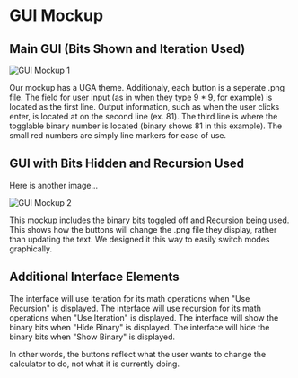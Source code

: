 # GUI Mockup

## Main GUI (Bits Shown and Iteration Used)

![GUI Mockup 1](http://i.imgur.com/HaLAD1z.png)

Our mockup has a UGA theme. Additionaly, each button is a seperate .png file. The field
for user input (as in when they type 9 * 9, for example) is located as the first line.
Output information, such as when the user clicks enter, is located at on the second line (ex. 81).
The third line is where the togglable binary number is located (binary shows 81 in this example).
The small red numbers are simply line markers for ease of use.

## GUI with Bits Hidden and Recursion Used

Here is another image...

![GUI Mockup 2](http://i.imgur.com/Ycu7Peh.png)

This mockup includes the binary bits toggled off and Recursion being used. This shows how the buttons
will change the .png file they display, rather than updating the text. We designed it this way to
easily switch modes graphically.

## Additional Interface Elements

The interface will use iteration for its math operations when "Use Recursion" is displayed.
The interface will use recursion for its math operations when "Use Iteration" is displayed.
The interface will show the binary bits when "Hide Binary" is displayed.
The interface will hide the binary bits when "Show Binary" is displayed.

In other words, the buttons reflect what the user wants to change the calculator to do, not what it is
currently doing.

